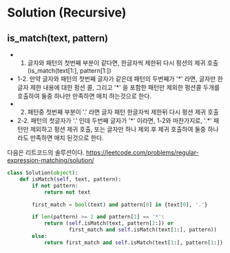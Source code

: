 # Solution (Recursive)

## is\_match(text, pattern)
* 1. 글자와 패턴의 첫번째 부분이 같다면, 한글자씩 제한뒤 다시 펑션의 제귀 호출 (is\_match(text[1:], pattern[1:])
* 1-2.  만약 글자와 패턴의 첫번째 글자가 같은데 패턴의 두번째가 '\*' 라면, 글자만 한글자 제한 내용에 대한 펑션 콜, 그리고 '\*' 을 포함한 패턴만 제외한 펑션콜 두개를 호출하여 둘중 하나만 만족하면 매치 하는것으로 한다.
* 2. 패턴중 첫번째 부분이 '.' 라면 글자 패턴 한글자씩 제한뒤 다시 펑션 제귀 호출
* 2-2. 패턴의 첫글자가 '.' 인데 두번째 글자가 '\*' 이라면, 1-2와 마찬가지로, '.\*' 패턴만 제외하고 펑션 제귀 호출, 또는 글자만 하나 제외 후 제귀 호출하여 둘중 하나라도 만족하면 매치 된것으로 한다. 

다음은 리트코드의 솔루션이다. 
https://leetcode.com/problems/regular-expression-matching/solution/

```py
class Solution(object):
    def isMatch(self, text, pattern):
        if not pattern:
            return not text

        first_match = bool(text) and pattern[0] in {text[0], '.'}

        if len(pattern) >= 2 and pattern[1] == '*':
            return (self.isMatch(text, pattern[2:]) or
                    first_match and self.isMatch(text[1:], pattern))
        else:
            return first_match and self.isMatch(text[1:], pattern[1:])
``` 
  
